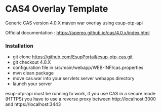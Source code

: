 CAS4 Overlay Template
============================

Generic CAS version 4.0.X maven war overlay using esup-otp-api

Official documentation : https://apereo.github.io/cas/4.0.x/index.html

### Installation
- git clone https://github.com/EsupPortail/esup-otp-cas.git
- git checkout 4.0.X
- configuration file in src/main/webapp/WEB-INF/cas.properties
- mvn clean package
- move cas.war into your servlets server webapps directory
- launch your server

esup-otp-api must be running to work, if you use CAS in a secure mode (HTTPS) you have to use a reverse proxy between http://localhost:3000 and https://localhost:3443